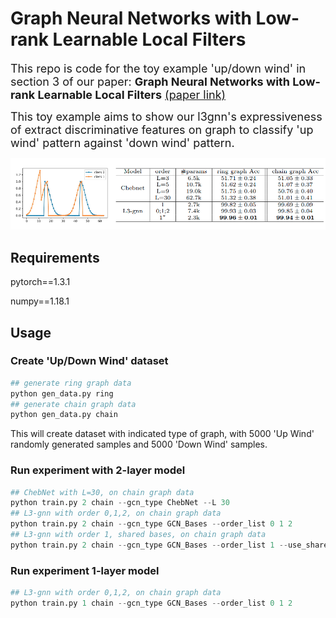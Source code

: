 # Graph Neural Networks with Low-rank Learnable Local Filters 
<font size=4>This repo is code for the toy example 'up/down wind' in section 3 of our paper: **Graph Neural Networks with Low-rank Learnable Local Filters** [(paper link)](https://arxiv.org/abs/2008.01818)

This toy example aims to show our l3gnn's expressiveness of extract discriminative features on graph to classify 'up wind' pattern against 'down wind' pattern.</font>

![up_down_wind](./up_down_wind.png)
## Requirements
pytorch==1.3.1

numpy==1.18.1

## Usage
### Create 'Up/Down Wind' dataset
```python
## generate ring graph data
python gen_data.py ring
## generate chain graph data
python gen_data.py chain
```

This will create dataset with indicated type of graph, with 5000 'Up Wind' randomly generated samples and 5000 'Down Wind' samples.

### Run experiment with 2-layer model
```python
## ChebNet with L=30, on chain graph data
python train.py 2 chain --gcn_type ChebNet --L 30
## L3-gnn with order 0,1,2, on chain graph data
python train.py 2 chain --gcn_type GCN_Bases --order_list 0 1 2
## L3-gnn with order 1, shared bases, on chain graph data
python train.py 2 chain --gcn_type GCN_Bases --order_list 1 --use_shared_bases
```
### Run experiment 1-layer model
```python
## L3-gnn with order 0,1,2, on chain graph data
python train.py 1 chain --gcn_type GCN_Bases --order_list 0 1 2
```
